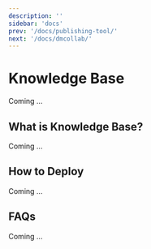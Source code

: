 ```yaml
---
description: ''
sidebar: 'docs'
prev: '/docs/publishing-tool/'
next: '/docs/dmcollab/'
---
```


# Knowledge Base

Coming ...

## What is Knowledge Base?

Coming ...

## How to Deploy

Coming ...

## FAQs

Coming ...